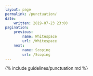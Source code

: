 ```yaml
---
layout: page
permalink: /punctuation/
date:
    written: 2019-07-23 23:00
pagination:
    previous:
        name: Whitespace
        url: /Whitespace
    next:
        name: Scoping
        url: /Scoping
---
```


{% include guidelines/punctuation.md %}

